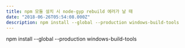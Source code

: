 ```yaml
---
title: npm 모듈 설치 시 node-gyp rebuild 에러가 날 때
date: "2018-06-26T05:54:08.000Z"
description: npm install --global --production windows-build-tools
---
```


npm install --global --production windows-build-tools 